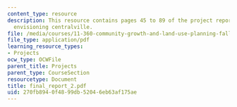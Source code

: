 ```yaml
---
content_type: resource
description: This resource contains pages 45 to 89 of the project report based on
  envisioning centralville.
file: /media/courses/11-360-community-growth-and-land-use-planning-fall-2005/270fb8940f4899db52046eb63af175ae_final_report_2.pdf
file_type: application/pdf
learning_resource_types:
- Projects
ocw_type: OCWFile
parent_title: Projects
parent_type: CourseSection
resourcetype: Document
title: final_report_2.pdf
uid: 270fb894-0f48-99db-5204-6eb63af175ae
---
```

